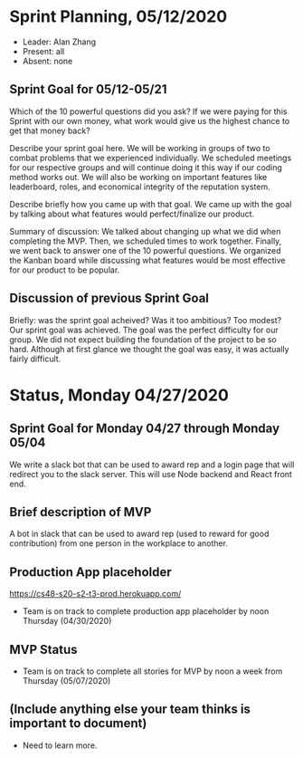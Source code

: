 # Sprint Planning, 05/12/2020
  
* Leader: Alan Zhang
* Present: all 
* Absent: none
 
## Sprint Goal for 05/12-05/21
  
Which of the 10 powerful questions did you ask?
If we were paying for this Sprint with our own money, what work would give us the highest chance to get that money back?
  
Describe your sprint goal here.
We will be working in groups of two to combat problems that we experienced individually. We scheduled meetings
for our respective groups and will continue doing it this way if our coding method works out. We will also
be working on important features like leaderboard, roles, and economical integrity of the reputation system. 

Describe briefly how you came up with that goal.
We came up with the goal by talking about what features would perfect/finalize our product. 

Summary of discussion:
We talked about changing up what we did when completing the MVP. Then, we scheduled times to work together.
Finally, we went back to answer one of the 10 powerful questions. We organized the Kanban board while discussing
what features would be most effective for our product to be popular. 
  
## Discussion of previous Sprint Goal
  
Briefly: was the sprint goal acheived?  Was it too ambitious?  Too modest? 
Our sprint goal was achieved. The goal was the perfect difficulty for our group. We did not
expect building the foundation of the project to be so hard. Although at first glance we thought
the goal was easy, it was actually fairly difficult.

# Status, Monday 04/27/2020

## Sprint Goal for Monday 04/27 through Monday 05/04

We write a slack bot that can be used to award rep and a login page that will redirect you to the slack server.
This will use Node backend and React front end.

## Brief description of MVP

A bot in slack that can be used to award rep (used to reward for good contribution) from one person in the workplace to another.

## Production App placeholder

https://cs48-s20-s2-t3-prod.herokuapp.com/

- Team is on track to complete production app placeholder by noon Thursday (04/30/2020)

## MVP Status

- Team is on track to complete all stories for MVP by noon a week from Thursday (05/07/2020)

## (Include anything else your team thinks is important to document)

- Need to learn more.
